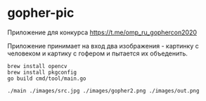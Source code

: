 # gopher-pic

Приложение для конкурса https://t.me/omp_ru_gophercon2020

Приложение принимает на вход два изображения - картинку с человеком и картику с  гофером и пытается их объеденить.

``` 
brew install opencv
brew install pkgconfig
go build cmd/tool/main.go

./main ./images/src.jpg ./images/gopher2.png ./images/out.png
``` 
